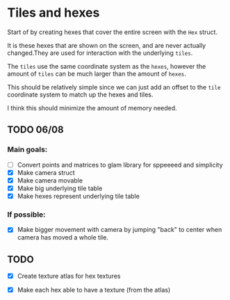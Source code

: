 # Tiles and hexes

Start of by creating hexes that cover the entire screen with the `Hex` struct. 

It is these hexes that are shown on the screen, and are never actually changed.They are used for interaction with the underlying ``tiles``.

The ``tiles`` use the same coordinate system as the ``hexes``, however the amount of ``tiles`` can be much larger than the amount of `hexes`. 

This should be relatively simple since we can just add an offset to the `tile` coordinate system to match up the hexes and tiles.

I think this should minimize the amount of memory needed.


## TODO 06/08

### Main goals:


- [ ] Convert points and matrices to glam library for sppeeeed and simplicity
- [x] Make camera struct
- [x] Make camera movable
- [x] Make big underlying tile table
- [x] Make hexes represent underlying tile table

### If possible:

- [x] Make bigger movement with camera by jumping "back" to center when camera has moved a whole tile.


## TODO 

- [x] Create texture atlas for hex textures
- [x] Make each hex able to have a texture (from the atlas)
- [x] Remove RUSTc  warnings
- [ ] Make Draw functions
    - [x] Draw Square
    - [x] Draw line
    - [x] Draw text
    - [x] Draw texture
    - [x] Change drawn text
    - [ ] Make it possible to remove drawn text efficiently (both space and time)
- [ ] Make program use multiple threads (not a priority since it runs on 50_000+ fps)
    - [ ] Make a good division of code
    - [ ] Decide what kind of multi-thread model to use
- [x] Fix rendering bugs
- [ ] Limit framerate
- [ ] Add units
    - [ ] Have some clever way to know when to render units
    - [ ] Make code for automatically adding units to be rendered
    - [ ] Add unit logic
        - [ ] Selection
        - [ ] Movement (and range)
        - [ ] Attacking
        - [ ] Knowing which units are beside you
    - [ ] Add creation of units (player input)
- [ ] Update input logic and so on
- [ ] Make logic for building cities and buildings in cities
- [ ] Make player able to have land
- [ ] Make menus and stuff
    -  [ ] Settings
- [ ] Make loading screens maybe?
- [ ] Move out constants (like texture atlas and so on) into seperate files for easy modification...
 






## TODO next

### Main goals

- [x] Create line outlines for each hex, to make each hex pop out more.
- [ ] Create "random" terrain generation see
    - https://gamedev.stackexchange.com/questions/16541/random-map-generation-strategies-for-scattering-clustering-random-nodes
    - https://www.youtube.com/watch?v=-H01z7cdOW0
    - https://www.youtube.com/watch?v=JzyOWGoB4t8
    - https://www.youtube.com/watch?v=3t4W-E0PKUE
    - https://www.researchgate.net/publication/233732668_Procedural_Map_Generation_for_a_RTS_Game
    - https://www.youtube.com/watch?v=j-rCuN7uMR8&list=PLbghT7MmckI7JHf0pdEQ8fbPb-LoDXEno
- [ ] Make all random constants now actually be grounded in real numbers...
    - Like the width of the screen or how many hexes should be generated and so on.
- [ ] Disable V-sync? Dont know how to do that
